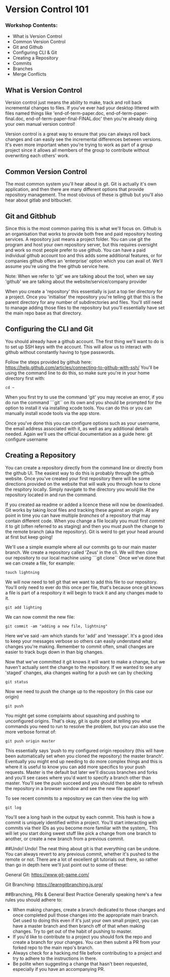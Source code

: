 # Version Control 101


### Workshop Contents: 
- What is Version Control
- Common Version Control 
- Git and Github
- Configuring CLI & Git
- Creating a Repository
- Commits
- Branches
- Merge Conflicts

## What is Version Control
Version control just means the ability to make, track and roll back incremental changes to files. If you've ever had your desktop littered with files named things like 'end-of-term-paper.doc, end-of-term-paper-final.doc, end-of-term-paper-final-FINAL.doc' then you're already doing your own manual version control!

Version control is a great way to ensure that you can always roll back changes and can easily see the incremental differences between versions. It's even more important when you're trying to work as part of a group project since it allows all members of the group to contribute without overwriting each others' work.

## Common Version Control
The most common system you'll hear about is git. Git is actually it's own application, and then there are many different options that provide repository management. The most obvious of these is github but you'll also hear about gitlab and bitbucket. 

## Git and Gitbhub
Since this is the most common pairing this is what we'll focus on. Github is an organisation that works to provide both free and paid repository hosting services. A repository just means a project folder. You can use git the program and host your own repository server, but this requires oversight and work so most people prefer to use github. You can have a paid individual github account too and this adds some additional features, or for companies github offers an 'enterprise' option which you can avail of. We'll assume you're using the free github service here. 

Note: When we refer to 'git' we are talking about the tool, when we say 'github' we are talking about the website/service/company provider

When you create a 'repository' this essentially is just a top tier directory for a project. Once you 'initialise' the repository you're telling git that this is the parent directory for any number of subdirectories and files. You'll still need to manage adding those files to the repository but you'll essentially have set the main repo base as that directory. 

## Configuring the CLI and Git
You should already have a github account. The first thing we'll want to do is to set up SSH keys with the account. This will allow us to interact with github without constantly having to type passwords. 

Follow the steps provided by github here: https://help.github.com/articles/connecting-to-github-with-ssh/
You'll be using the command line to do this, so make sure you're in your home directory first with:
```
cd ~
```

When you first try to use the command 'git' you may receive an error, if you do run the command ```git`` on its own and you should be prompted for the option to install it via installing xcode tools. You can do this or you can manually install xcode tools via the app store. 

Once you've done this you can configure options such as your username, the email address associated with it, as well as any additional details needed. 
Again we'll ues the official documentation as a guide here: git configure username


## Creating a Repository
You can create a repository directly from the command line or directly from the github UI. The easiest way to do this is probably through the github website. Once you've created your first repository there will be some directions provided on the website that will walk you through how to clone the respitory locally. Simply navigate to the directory you would like the repository located in and run the command. 

If you created aa readme or added a licence these will now be downloaded. Git works by taking *local* files and tracking these against an *origin*. At any point in time you can have multiple *branches* of a repository that may contain different code. When you change a file locally you must first *commit* it to git (often referred to as staging) and then you must *push* the change to the remote branch (aka the repository). Git is weird to get your head around at first but keep going!

We'll use a simple example where all our commits go to our main master branch. We create a repository called 'Zeus' in the cli. We will then clone our repository to our local machine using ```git clone``
Once we've done that we can create a file, for example:
```
touch lightning
```
We will now need to tell git that we want to add this file to our repository. You'll only need to ever do this once per file, that's because once git knows a file is part of a respoitory it will begin to track it and any changes made to it. 
```
git add lighting
```

We can now commit the new file:
```
git commit -am "adding a new file, lightning"
```
Here we've said -am which stands for 'add' and 'message'. It's a good idea to keep your messages verbose so others can easily understand what changes you're making. Remember to commit often, small changes are easier to track bugs down in than big changes.

Now that we've committed it git knows it will want to make a change, but we haven't actually sent the change to the repository. If we wanted to see any 'staged' changes, aka changes waiting for a push we can by checking 

```
git status
```


Now we need to *push* the change up to the repository (in this case our origin)
```
git push
```
You might get some complaints about squashing and pushing to unconfigured origins. That's okay, git is quite good at telling you what commands you need to run to resolve the problem, but you can also use the more verbose format of:
```
git push origin master
```
This essentially says 'push to my configured origin repository (this will have been automatically set when you cloned the repository) the master branch'.
Eventually you might end up needing to do more complex things and this is where it is useful to know you can add more specifics to your push requests. Master is the default but later we'll discuss branches and forks and you'll see cases where you'd want to specify a branch other than master. 
You'll see the push succeed and you should then be able to refresh the repository in a browser window and see the new file appear!

To see recent commits to a repository we can then view the log with
```
git log
```
You'll see a long hash in the output by each commit. This hash is how a commit is uniquely identified within a project. You'll start interacting with commits via their IDs as you become more familiar with the system,. This will let you start doing sweet stuff like pick a change from one branch to another, or create a new branch from a previous commit. 
 
##Undo! Undo!
The neat thing about git is that everything can be undone. You can always revert to any previous commit, whether it's pushed to the remote or not. There are a lot of excellent git tutorials out there, so rather than go in depth here we'll just point out to some of these:

General Git:
https://www.git-game.com/

Git Branching:
https://learngitbranching.js.org/

##Branching, PRs & General Best Practice
Generally speaking here's a few rules you should adhere to:
- When making changes, create a branch dedicated to those changes and once completed pull those changes into the appropriate main branch. Get used to doing this even if it's just your own small project, you can have a master branch and then branch off of that when making changes. Try to get out of the habit of pushing to master. 
- If you'd like to contribute to a project you should fork the repo and create a branch for your changes. You can then submit a PR from your forked repo to the main repo's branch. 
- Always check for a hacking.md file before contributing to a project and try to adhere to the instructions in there. 
- Be polite when suggesting a change that hasn't been requested, especially if you have an accompanying PR. 





